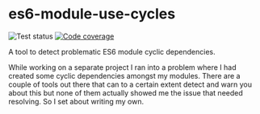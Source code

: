 # es6-module-use-cycles

![Test status](https://github.com/Mossop/es6-module-use-cycles/workflows/Build%20and%20test/badge.svg)
[![Code coverage](https://codecov.io/gh/Mossop/es6-module-use-cycles/branch/master/graph/badge.svg?token=cuyYJZZq9i)](https://codecov.io/gh/Mossop/es6-module-use-cycles)

A tool to detect problematic ES6 module cyclic dependencies.

While working on a separate project I ran into a problem where I had created some
cyclic dependencies amongst my modules. There are a couple of tools out there
that can to a certain extent detect and warn you about this but none of them
actually showed me the issue that needed resolving. So I set about writing my own.
